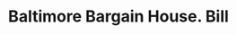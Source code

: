 ---
doi: 10.7916/D8WM2RF0
date_other: '1912'
date_other_textual: '1912'
form: printed ephemera
genre:
- Invoices
name:
- Baltimore Bargain House
object_in_context_url: https://biggert.cul.columbia.edu/items/view/ave_biggert_00541
subject_hierarchical_geographic:
- Baltimore, Maryland, United States
subject_name:
- Baltimore Bargain House
title: Baltimore Bargain House. Bill
sort_title: Baltimore Bargain House. Bill
call_number: ave_biggert_00541
coordinates:
- 39.28333333333333,-76.61666666666666
pid: ave_biggert_00541
identifiers: ave_biggert_00541
thumbnail: https://derivativo-2.library.columbia.edu/iiif/2/ldpd:343805/full/!256,256/0/native.jpg
permalink: "/biggert/ave_biggert_00541/"
layout: iiif-image-page
---